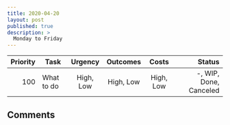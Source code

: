 ```yaml
---
title: 2020-04-20
layout: post
published: true
description: >
  Monday to Friday
---
```




| Priority | Task | Urgency | Outcomes | Costs | Status |
| ---------: | ------------ | :-------: | :--------: | :----: | ------: |
|   100 | What to do | High, Low | High, Low | High, Low | -, WIP, Done, Canceled |


## Comments


